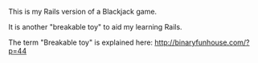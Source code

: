 This is my Rails version of a Blackjack game.

It is another "breakable toy" to aid my learning Rails.

The term "Breakable toy" is explained here:  http://binaryfunhouse.com/?p=44